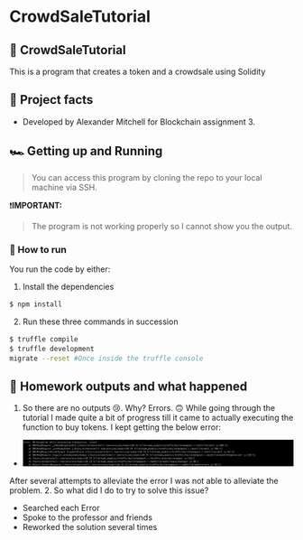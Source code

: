 # CrowdSaleTutorial

## 💸 CrowdSaleTutorial

This is a program that creates a token and a crowdsale using Solidity

## 💯 Project facts
* Developed by Alexander Mitchell for Blockchain assignment 3.

## 🏎 Getting up and Running

> You can access this program by cloning the repo to your local machine via SSH.
<!-- -->
❗️**IMPORTANT:**
> The program is not working properly so I cannot show you the output.

### 🤔 How to run
You run the code by either:
1. Install the dependencies
```bash
$ npm install
```

2. Run these three commands in succession
```bash
$ truffle compile
$ truffle development
migrate --reset #Once inside the truffle console
```

## 📝 Homework outputs and what happened

1. So there are no outputs 😢. Why? Errors. 🙃
While going through the tutorial I made quite a bit of progress till it came
to actually executing the function to buy tokens. I kept getting the below error:

* ![My Error](./pics/mainError.png)

After several attempts to alleviate the error I was not able to alleviate the problem.
2. So what did I do to try to solve this issue?
* Searched each Error
* Spoke to the professor and friends
* Reworked the solution several times
